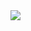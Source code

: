 <img src="https://images.weserv.nl/?url=https://media1.tenor.com/images/ef1014fe7391c5614cc12b5fd1ab7525/tenor.gif?itemid=19537785" />
